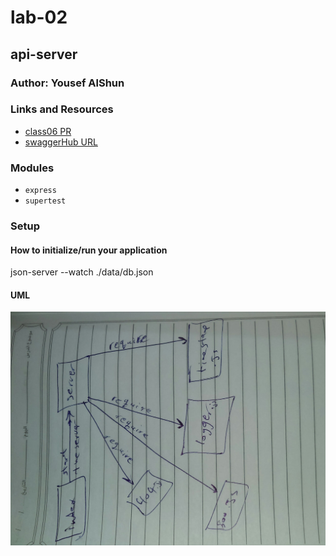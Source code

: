 
# lab-02

## api-server

### Author: Yousef AlShun

### Links and Resources


- [class06 PR](https://github.com/yousef-401-advanced-javascript/api-server/pull/2)
- [swaggerHub URL](https://app.swaggerhub.com/apis/yousef-97/AOS2-allmethods/0.1)

### Modules
- `express`
- `supertest`



<!-- ##### EXported Values and Methods -->

<!-- ##### `classes`
- input return objects 
- notes return the note value -->


### Setup

#### How to initialize/run your application

json-server --watch ./data/db.json




#### UML

![second patch](./assest/api-server2.jpg)




